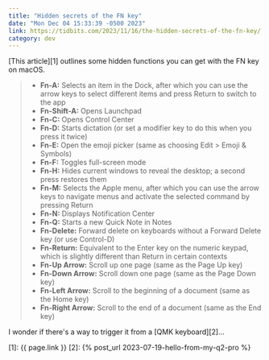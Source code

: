 ```yaml
---
title: "Hidden secrets of the FN key"
date: "Mon Dec 04 15:33:39 -0500 2023"
link: https://tidbits.com/2023/11/16/the-hidden-secrets-of-the-fn-key/
category: dev
---
```


[This article][1] outlines some hidden functions you can get with the FN key
on macOS.

> - **Fn-A:** Selects an item in the Dock, after which you can use the arrow keys to select different items and press Return to switch to the app
> - **Fn-Shift-A:** Opens Launchpad
> - **Fn-C:** Opens Control Center
> - **Fn-D:** Starts dictation (or set a modifier key to do this when you press it twice)
> - **Fn-E:** Open the emoji picker (same as choosing Edit > Emoji & Symbols)
> - **Fn-F:** Toggles full-screen mode
> - **Fn-H:** Hides current windows to reveal the desktop; a second press restores them
> - **Fn-M:** Selects the Apple menu, after which you can use the arrow keys to navigate menus and activate the selected command by pressing Return
> - **Fn-N:** Displays Notification Center
> - **Fn-Q:** Starts a new Quick Note in Notes
> - **Fn-Delete:** Forward delete on keyboards without a Forward Delete key (or use Control-D)
> - **Fn-Return:** Equivalent to the Enter key on the numeric keypad, which is slightly different than Return in certain contexts
> - **Fn-Up Arrow:** Scroll up one page (same as the Page Up key)
> - **Fn-Down Arrow:** Scroll down one page (same as the Page Down key)
> - **Fn-Left Arrow:** Scroll to the beginning of a document (same as the Home key)
> - **Fn-Right Arrow:** Scroll to the end of a document (same as the End key)

I wonder if there's a way to trigger it from a [QMK keyboard][2]...

[1]: {{ page.link }}
[2]: {% post_url 2023-07-19-hello-from-my-q2-pro %}
